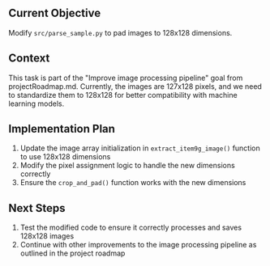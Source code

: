 ## Current Objective
Modify `src/parse_sample.py` to pad images to 128x128 dimensions.

## Context
This task is part of the "Improve image processing pipeline" goal from projectRoadmap.md. Currently, the images are 127x128 pixels, and we need to standardize them to 128x128 for better compatibility with machine learning models.

## Implementation Plan
1. Update the image array initialization in `extract_item9g_image()` function to use 128x128 dimensions
2. Modify the pixel assignment logic to handle the new dimensions correctly
3. Ensure the `crop_and_pad()` function works with the new dimensions

## Next Steps
1. Test the modified code to ensure it correctly processes and saves 128x128 images
2. Continue with other improvements to the image processing pipeline as outlined in the project roadmap
